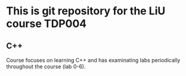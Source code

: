 # This is git repository for the LiU course TDP004
## C++
Course focuses on learning C++ and has examinating labs periodically throughout the course (lab 0-6).
